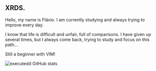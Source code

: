 ## XRDS.
Hello, my name is Flávio.
I am currently studying and always trying to improve every day.

I know that life is difficult and unfair, full of comparisons. I have given up several times, but I always come back, trying to study and focus on this path...

Still a beginner with VIM!

![executedd GitHub stats](https://github-readme-stats.vercel.app/api?username=executedd&theme=dark&show_icons=true)
